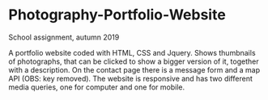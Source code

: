 # Photography-Portfolio-Website
School assignment, autumn 2019

A portfolio website coded with HTML, CSS and Jquery. Shows thumbnails of photographs, that can be clicked to show a bigger
version of it, together with a description. On the contact page there is a message form and a map API (OBS: key removed).
The website is responsive and has two different media queries, one for computer and one for mobile.
